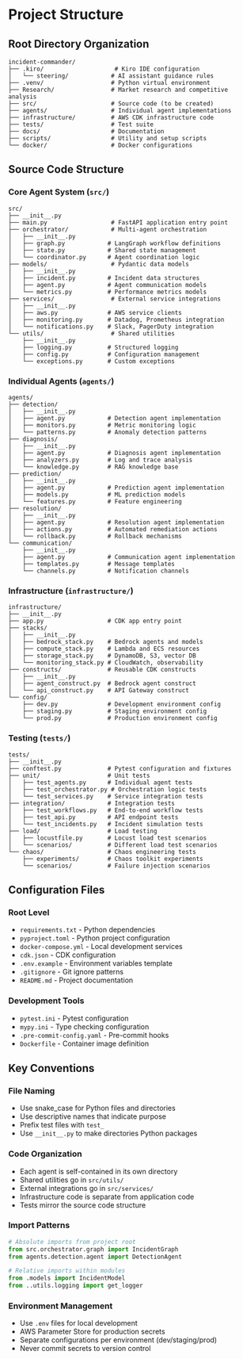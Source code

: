 # Project Structure

## Root Directory Organization

```
incident-commander/
├── .kiro/                    # Kiro IDE configuration
│   └── steering/            # AI assistant guidance rules
├── .venv/                   # Python virtual environment
├── Research/                # Market research and competitive analysis
├── src/                     # Source code (to be created)
├── agents/                  # Individual agent implementations
├── infrastructure/          # AWS CDK infrastructure code
├── tests/                   # Test suite
├── docs/                    # Documentation
├── scripts/                 # Utility and setup scripts
└── docker/                  # Docker configurations
```

## Source Code Structure

### Core Agent System (`src/`)

```
src/
├── __init__.py
├── main.py                  # FastAPI application entry point
├── orchestrator/            # Multi-agent orchestration
│   ├── __init__.py
│   ├── graph.py            # LangGraph workflow definitions
│   ├── state.py            # Shared state management
│   └── coordinator.py      # Agent coordination logic
├── models/                  # Pydantic data models
│   ├── __init__.py
│   ├── incident.py         # Incident data structures
│   ├── agent.py            # Agent communication models
│   └── metrics.py          # Performance metrics models
├── services/                # External service integrations
│   ├── __init__.py
│   ├── aws.py              # AWS service clients
│   ├── monitoring.py       # Datadog, Prometheus integration
│   └── notifications.py    # Slack, PagerDuty integration
└── utils/                   # Shared utilities
    ├── __init__.py
    ├── logging.py          # Structured logging
    ├── config.py           # Configuration management
    └── exceptions.py       # Custom exceptions
```

### Individual Agents (`agents/`)

```
agents/
├── detection/
│   ├── __init__.py
│   ├── agent.py            # Detection agent implementation
│   ├── monitors.py         # Metric monitoring logic
│   └── patterns.py         # Anomaly detection patterns
├── diagnosis/
│   ├── __init__.py
│   ├── agent.py            # Diagnosis agent implementation
│   ├── analyzers.py        # Log and trace analysis
│   └── knowledge.py        # RAG knowledge base
├── prediction/
│   ├── __init__.py
│   ├── agent.py            # Prediction agent implementation
│   ├── models.py           # ML prediction models
│   └── features.py         # Feature engineering
├── resolution/
│   ├── __init__.py
│   ├── agent.py            # Resolution agent implementation
│   ├── actions.py          # Automated remediation actions
│   └── rollback.py         # Rollback mechanisms
└── communication/
    ├── __init__.py
    ├── agent.py            # Communication agent implementation
    ├── templates.py        # Message templates
    └── channels.py         # Notification channels
```

### Infrastructure (`infrastructure/`)

```
infrastructure/
├── __init__.py
├── app.py                  # CDK app entry point
├── stacks/
│   ├── __init__.py
│   ├── bedrock_stack.py    # Bedrock agents and models
│   ├── compute_stack.py    # Lambda and ECS resources
│   ├── storage_stack.py    # DynamoDB, S3, vector DB
│   └── monitoring_stack.py # CloudWatch, observability
├── constructs/             # Reusable CDK constructs
│   ├── __init__.py
│   ├── agent_construct.py  # Bedrock agent construct
│   └── api_construct.py    # API Gateway construct
└── config/
    ├── dev.py              # Development environment config
    ├── staging.py          # Staging environment config
    └── prod.py             # Production environment config
```

### Testing (`tests/`)

```
tests/
├── __init__.py
├── conftest.py             # Pytest configuration and fixtures
├── unit/                   # Unit tests
│   ├── test_agents.py      # Individual agent tests
│   ├── test_orchestrator.py # Orchestration logic tests
│   └── test_services.py    # Service integration tests
├── integration/            # Integration tests
│   ├── test_workflows.py   # End-to-end workflow tests
│   ├── test_api.py         # API endpoint tests
│   └── test_incidents.py   # Incident simulation tests
├── load/                   # Load testing
│   ├── locustfile.py       # Locust load test scenarios
│   └── scenarios/          # Different load test scenarios
└── chaos/                  # Chaos engineering tests
    ├── experiments/        # Chaos toolkit experiments
    └── scenarios/          # Failure injection scenarios
```

## Configuration Files

### Root Level

- `requirements.txt` - Python dependencies
- `pyproject.toml` - Python project configuration
- `docker-compose.yml` - Local development services
- `cdk.json` - CDK configuration
- `.env.example` - Environment variables template
- `.gitignore` - Git ignore patterns
- `README.md` - Project documentation

### Development Tools

- `pytest.ini` - Pytest configuration
- `mypy.ini` - Type checking configuration
- `.pre-commit-config.yaml` - Pre-commit hooks
- `Dockerfile` - Container image definition

## Key Conventions

### File Naming

- Use snake_case for Python files and directories
- Use descriptive names that indicate purpose
- Prefix test files with `test_`
- Use `__init__.py` to make directories Python packages

### Code Organization

- Each agent is self-contained in its own directory
- Shared utilities go in `src/utils/`
- External integrations go in `src/services/`
- Infrastructure code is separate from application code
- Tests mirror the source code structure

### Import Patterns

```python
# Absolute imports from project root
from src.orchestrator.graph import IncidentGraph
from agents.detection.agent import DetectionAgent

# Relative imports within modules
from .models import IncidentModel
from ..utils.logging import get_logger
```

### Environment Management

- Use `.env` files for local development
- AWS Parameter Store for production secrets
- Separate configurations per environment (dev/staging/prod)
- Never commit secrets to version control
